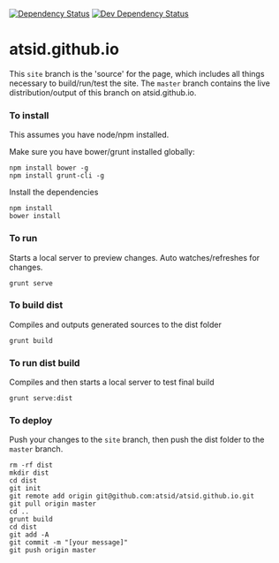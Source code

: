 [![Dependency Status](https://david-dm.org/atsid/atsid.github.io.svg)](https://david-dm.org/atsid/atsid.github.io)
[![Dev Dependency Status](https://david-dm.org/atsid/atsid.github.io/dev-status.svg)](https://david-dm.org/atsid/atsid.github.io)

atsid.github.io
===============

This `site` branch is the 'source' for the page, which includes all things necessary to build/run/test the site. The `master` branch contains the live distribution/output of this branch on atsid.github.io.

### To install
This assumes you have node/npm installed.

Make sure you have bower/grunt installed globally:
```
npm install bower -g
npm install grunt-cli -g
```

Install the dependencies
```
npm install
bower install
```

### To run
Starts a local server to preview changes. Auto watches/refreshes for changes.
```
grunt serve
```

### To build dist
Compiles and outputs generated sources to the dist folder
```
grunt build
```

### To run dist build
Compiles and then starts a local server to test final build
```
grunt serve:dist
```

### To deploy
Push your changes to the `site` branch, then push the dist folder to the `master` branch.
```
rm -rf dist
mkdir dist
cd dist
git init
git remote add origin git@github.com:atsid/atsid.github.io.git
git pull origin master
cd ..
grunt build
cd dist
git add -A
git commit -m "[your message]"
git push origin master
```

